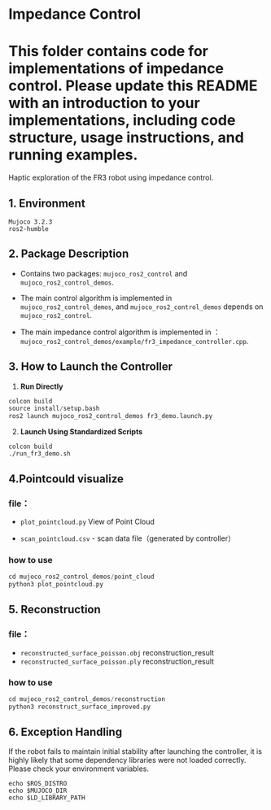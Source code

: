 # Impedance Control
This folder contains code for implementations of impedance control. Please update this README with an introduction to your implementations, including code structure, usage instructions, and running examples.
=======
Haptic exploration of the FR3 robot using impedance control.

## 1. Environment

```
Mujoco 3.2.3
ros2-humble
```

## 2. Package Description

* Contains two packages: `mujoco_ros2_control` and `mujoco_ros2_control_demos`. 

* The main control algorithm is implemented in `mujoco_ros2_control_demos`, and `mujoco_ros2_control_demos` depends on `mujoco_ros2_control`.

* The main impedance control algorithm is implemented in ：`mujoco_ros2_control_demos/example/fr3_impedance_controller.cpp`.

## 3. How to Launch the Controller

1. **Run Directly**

```python
colcon build
source install/setup.bash
ros2 launch mujoco_ros2_control_demos fr3_demo.launch.py
```

2. **Launch Using Standardized Scripts**

```
colcon build
./run_fr3_demo.sh
```

## 4.Pointcould visualize

### file：

* `plot_pointcloud.py`  View of Point Cloud

- `scan_pointcloud.csv` - scan data file（generated by controller）

### how to use

```python
cd mujoco_ros2_control_demos/point_cloud
python3 plot_pointcloud.py
```

## 5. Reconstruction

### file：

* `reconstructed_surface_poisson.obj`  reconstruction_result
* `reconstructed_surface_poisson.ply`  reconstruction_result

### how to use

```python
cd mujoco_ros2_control_demos/reconstruction
python3 reconstruct_surface_improved.py
```

## 6. Exception Handling

If the  robot fails to maintain initial stability after launching the  controller, it is highly likely that some dependency libraries were not  loaded correctly. Please check your environment variables.

```
echo $ROS_DISTRO
echo $MUJOCO_DIR
echo $LD_LIBRARY_PATH
```

